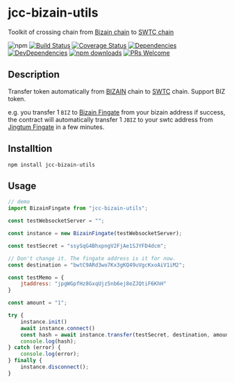 # jcc-bizain-utils

Toolkit of crossing chain from [Bizain chain](http://www.bizain.org/) to [SWTC chain](http://www.swtc.top/#/)

![npm](https://img.shields.io/npm/v/jcc-bizain-utils.svg)
[![Build Status](https://travis-ci.com/JCCDex/jcc-bizain-utils.svg?branch=master)](https://travis-ci.com/JCCDex/jcc-bizain-utils)
[![Coverage Status](https://coveralls.io/repos/github/JCCDex/jcc-bizain-utils/badge.svg?branch=master)](https://coveralls.io/github/JCCDex/jcc-bizain-utils?branch=master)
[![Dependencies](https://img.shields.io/david/JCCDex/jcc-bizain-utils.svg?style=flat-square)](https://david-dm.org/JCCDex/jcc-bizain-utils)
[![DevDependencies](https://img.shields.io/david/dev/JCCDex/jcc-bizain-utils.svg?style=flat-square)](https://david-dm.org/JCCDex/jcc-bizain-utils?type=dev)
[![npm downloads](https://img.shields.io/npm/dm/jcc-bizain-utils.svg)](http://npm-stat.com/charts.html?package=jcc-bizain-utils)
[![PRs Welcome](https://img.shields.io/badge/PRs-welcome-brightgreen.svg?style=flat-square)](http://makeapullrequest.com)

## Description

Transfer token automatically from [BIZAIN](http://www.bizain.org/) chain to [SWTC](http://www.swtc.top/#/) chain. Support BIZ token.

e.g. you transfer 1 `BIZ` to [Bizain Fingate](https://bizain.net/bc/explorer/#!/wallet/bwtC9ARd3wo7Kx3gKQ49uVgcKxoAiV1iM2) from your bizain address if success, the contract will automatically transfer 1 `JBIZ` to your swtc address from [Jingtum Fingate](https://swtcscan.jccdex.cn/#/wallet/?wallet=jDu7umDxKxeaHoj7eNdUn8YsGWTHZSuEGL) in a few minutes.

## Installtion

```shell
npm install jcc-bizain-utils
```

## Usage

```javascript
// demo
import BizainFingate from "jcc-bizain-utils";

const testWebsocketServer = "";

const instance = new BizainFingate(testWebsocketServer);

const testSecret = "ssySqG4BhxpngV2FjAe1SJYFD4dcm";

// Don't change it. The fingate address is it for now.
const destination = "bwtC9ARd3wo7Kx3gKQ49uVgcKxoAiV1iM2";

const testMemo = {
    jtaddress: "jpgWGpfHz8GxqUjz5nb6ej8eZJQtiF6KhH"
}

const amount = "1";

try {
    instance.init()
    await instance.connect()
    const hash = await instance.transfer(testSecret, destination, amount, testMemo);
    console.log(hash);
} catch (error) {
    console.log(error);
} finally {
    instance.disconnect();
}
```
